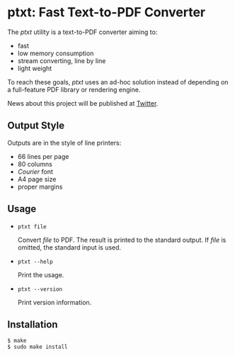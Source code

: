 ptxt: Fast Text-to-PDF Converter
================================

The *ptxt* utility is a text-to-PDF converter aiming to:

- fast
- low memory consumption
- stream converting, line by line
- light weight

To reach these goals, *ptxt* uses an ad-hoc solution instead of depending on a full-feature PDF library or rendering engine.

News about this project will be published at [Twitter](https://twitter.com/dongyx2).

Output Style
------------

Outputs are in the style of line printers:

- 66 lines per page
- 80 columns
- *Courier* font
- A4 page size
- proper margins

Usage
-----

- `ptxt file`

	Convert *file* to PDF.
	The result is printed to the standard output.
	If *file* is omitted, the standard input is used.

- `ptxt --help`

	Print the usage.

- `ptxt --version`

	Print version information.

Installation
------------

	$ make
	$ sudo make install
